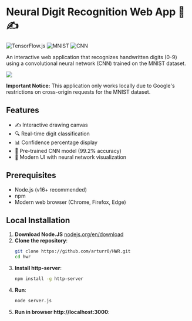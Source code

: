 # Neural Digit Recognition Web App 🧠✍️

![TensorFlow.js](https://img.shields.io/badge/TensorFlow.js-3.18.0-orange)
![MNIST](https://img.shields.io/badge/Dataset-MNIST-blue)
![CNN](https://img.shields.io/badge/Architecture-CNN-success)

An interactive web application that recognizes handwritten digits (0-9) using a convolutional neural network (CNN) trained on the MNIST dataset.

<img src="https://cdn.glitch.global/79283f6f-ef1e-4285-822b-eaefe68c462e/6.png?v=1751235587148">

**Important Notice:** This application only works locally due to Google's restrictions on cross-origin requests for the MNIST dataset.

## Features

- ✍️ Interactive drawing canvas
- 🔍 Real-time digit classification
- 📊 Confidence percentage display
- 🧠 Pre-trained CNN model (99.2% accuracy)
- 🎨 Modern UI with neural network visualization

## Prerequisites

- Node.js (v16+ recommended)
- npm
- Modern web browser (Chrome, Firefox, Edge)

## Local Installation

1. **Download Node.JS**
   <a href="https://nodejs.org/en/download" target="_blank">nodejs.org/en/download</a>
2. **Clone the repository**:
   ```bash
   git clone https://github.com/arturr0/HWR.git
   cd hwr
3. **Install http-server**:
   ```bash
   npm install -g http-server
4. **Run**:
   ```bash
   node server.js
5. **Run in browser http://localhost:3000**:
   


